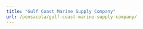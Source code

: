 ```yaml
---
title: "Gulf Coast Marine Supply Company"
url: /pensacola/gulf-coast-marine-supply-company/
---
```

